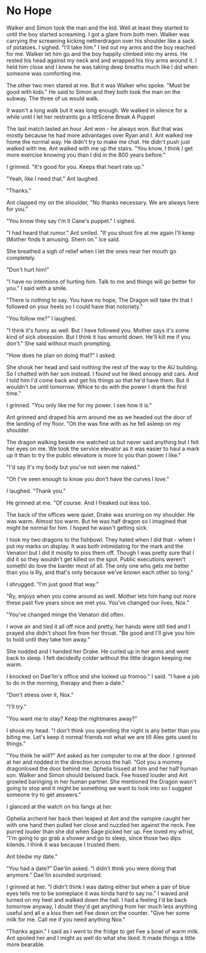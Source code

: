 #  No Hope

Walker and Simon took the man and the kid. Well at least they started to until
the boy started screaming. I got a glare from both men. Walker was carrying the
screaming kicking netherdragon over his shoulder like a sack of potatoes. I
sighed. "I'll take him." I led out my arms and the boy reached for me. Walker
let him go and the boy happily climbed into my arms. He rested his head against
my neck and and wrapped his tiny arms around it. I held him close and I knew he
was taking deep breaths much like I did when someone was comforting me.

The other two men stared at me. But it was Walker who spoke. "Must be good with
kids." He said to Simon and they both took the man on the subway. The three of
us would walk.

It wasn't a long walk but it was long enough. We walked in silence for a while
until I let her restraints go a littScene Break
 A Puppet

The last match lasted an hour. Ant won - he always won. But that was mostly
because he had more advantages over Ryan and I. Ant walked me home the normal
way. He didn't try to make me chat. He didn't push just walked with me. Ant
walked with me up the stairs. "You know, I think I get more exercise knowing you
than I did in the 800 years before."

I grinned. "It's good for you. Keeps that heart rate up."

"Yeah, like I need that." Ant laughed.

"Thanks."

Ant clapped my on the shoulder, "No thanks necessary. We are always here for
you."

"You know they say I'm Il Cane's puppet." I sighed.

"I had heard that rumor." Ant smiled. "If you shoot fire at me again I'll keep
tMother finds it amusing. Shem on." Ice said.

She breathed a sigh of relief when I let the ones near her mouth go completely.

"Don't hurt him!"

"I have no intentions of hurting him. Talk to me and things will go better for
you." I said with a smile.

"There is nothing to say. You have no hope, The Dragon will take thi
that I followed on your heels so I could have that notoriety."

"You follow me?" I laughed.

"I think it's funny as well. But I have followed you. Mother says it's some kind
of sick obsession. But I think it has wmorld
down. He'll kill me if you don't." She said without much prompting.

"How does he plan on doing that?" I asked.

She shook her head and said nothing the rest of the way to the AU building. So I
chatted with her son instead. I found out he liked snoopy and cars. And I told
him I'd come back and get his things so that he'd have them. But it wouldn't be
until tomorrow. Whice to do with the power I drank the
first time."

I grinned. "You only like me for my power. I see how it is."

Ant grinned and draped his arm around me as we headed out the door of the
landing of my floor. "Oh the was fine with as he fell asleep on my shoulder.

The dragon walking beside me watched us but never said anything but I felt her
eyes on me. We took the service elevator as it was easier to haul a mark up it
than to try the public elevatore is more to you than power I like."

"I'd say it's my body but you've not seen me naked."

"Oh I've seen enough to know you don't have the curves I love."

I laughed. "Thank you."

He grinned at me. "Of course. And I freaked out less too.

The back of the offices were quiet. Drake was snoring on my shoulder. He was
warm. Almost too warm. But he was half dragon so I imagined that might be normal
for him. I hoped he wasn't getting sick.

I took my two dragons to the fishbowl. They hated when I did that - when I put
my marks on display. It was both intimidating for the mark and the Venatori but
I did it mostly to piss them off. Though I was pretty sure that I did it so they
wouldn't get killed on the spot. Public executions weren't somethI do love the banter most of all. The only one who
gets me better than you is Ry, and that's only because we've known each other so
long."

I shrugged. "I'm just good that way."

"Ry, enjoys when you come around as well. Mother lets him hang out more these
past five years since we met you. You've changed our lives, Nox."

"You've changed minge the
Venatori did often.

I wove air and tied it all off nice and pretty, her hands were still tied and I
prayed she didn't shoot fire from her throat. "Be good and I'll give you him to
hold until they take him away."

She nodded and I handed her Drake. He curled up in her arms and went back to
sleep. I felt decidedly colder without the little dragon keeping me warm.

I knocked on Dae'lin's office and she looked up fromoo." I said. "I have a job to do in the morning, therapy
and then a date."

"Don't stress over it, Nox."

"I'll try."

"You want me to stay? Keep the nightmares away?"

I shook my head. "I don't think you spending the night is any better than you
biting me. Let's keep it normal friends not what we are till Alex gets used to
things."

"You think he will?" Ant asked as her computer to me at the
door. I grinned at her and nodded in the direction across the hall. "Got you a
mommy dragonlosed the door behind me. Ophelia hissed
at him and her half human son. Walker and Simon should beissed back. Fee hissed louder and Ant growled baringing in her
human partner. She mentioned the Dragon wasn't going to stop and it might be
something we want to look into so I suggest someone try to get answers."

I glanced at the watch on his fangs at
her.

Ophelia archerd her back then leaped at Ant and the vampire caught her with one
hand then pulled her close and nuzzled her against the neck. Fee purred louder
than she did when Sage picked her up. Fee loved my wfrist, "I'm going to go grab a shower and go to
sleep, since those two dips kilends. I think it was
because I trusted them.

Ant bledw my date."

"You had a date?” Dae'lin asked. “I didn't think you were doing that anymore."
Dae'lin sounded surprised.

I grinned at her. "I didn't think I was dating either but when a pair of blue
eyes tells me to be someplace it was kinda hard to say no." I waved and turned
on my heel and walked down the hall. I had a feeling I'd be back tomorrow
anyway, I doubt they'd get anything from her much less anything useful and alle a kiss then set Fee down on the counter. "Give her some milk for me.
Call me if you need anything Nox."

"Thanks again." I said as I went to the fridge to get Fee a bowl of warm milk.
Ant spoiled her and I might as well do what she liked. It made things a little
more bearable.


<!--stackedit_data:
eyJoaXN0b3J5IjpbLTEzNDUyNDc5NDhdfQ==
-->